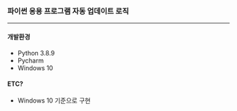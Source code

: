 ### 파이썬 응용 프로그램 자동 업데이트 로직

----

#### 개발환경
- Python 3.8.9
- Pycharm
- Windows 10

#### ETC?
- Windows 10 기준으로 구현